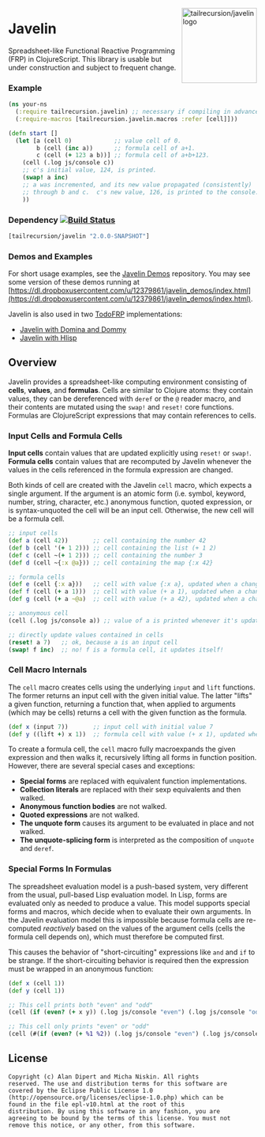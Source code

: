 <img src="https://raw.github.com/alandipert/javelin/master/img/javelin.png?login=micha&token=b172f1b97acb55c16867dc106e30c646"
alt="tailrecursion/javelin logo" title="tailrecursion/javelin logo"
align="right" width="152"/>

# Javelin

Spreadsheet-like Functional Reactive Programming (FRP) in
ClojureScript.  This library is usable but under construction and
subject to frequent change.

### Example

```clojure
(ns your-ns
  (:require tailrecursion.javelin) ;; necessary if compiling in advanced mode
  (:require-macros [tailrecursion.javelin.macros :refer [cell]]))

(defn start []
  (let [a (cell 0)            ;; value cell of 0.
        b (cell (inc a))      ;; formula cell of a+1.
        c (cell (+ 123 a b))] ;; formula cell of a+b+123.
    (cell (.log js/console c))
    ;; c's initial value, 124, is printed.
    (swap! a inc)
    ;; a was incremented, and its new value propagated (consistently)
    ;; through b and c.  c's new value, 126, is printed to the console.
    ))
```

### Dependency [![Build Status](https://travis-ci.org/tailrecursion/javelin.png?branch=master)](https://travis-ci.org/tailrecursion/javelin)

```clojure
[tailrecursion/javelin "2.0.0-SNAPSHOT"]
```

### Demos and Examples

For short usage examples, see the [Javelin
Demos](https://github.com/tailrecursion/javelin-demos) repository.  You may see some version of these demos running at
[https://dl.dropboxusercontent.com/u/12379861/javelin_demos/index.html](https://dl.dropboxusercontent.com/u/12379861/javelin_demos/index.html).

Javelin is also used in two [TodoFRP](https://github.com/lynaghk/todoFRP) implementations:

* [Javelin with Domina and Dommy](https://github.com/lynaghk/todoFRP/tree/master/todo/javelin)
* [Javelin with Hlisp](https://github.com/lynaghk/todoFRP/tree/master/todo/hlisp-javelin)

## Overview

Javelin provides a spreadsheet-like computing environment consisting
of **cells**, **values**, and **formulas**. Cells are similar to
Clojure atoms: they contain values, they can be dereferenced with
`deref` or the `@` reader macro, and their contents are mutated using
the `swap!` and `reset!` core functions. Formulas are ClojureScript
expressions that may contain references to cells.

### Input Cells and Formula Cells

**Input cells** contain values that are updated explicitly using
`reset!` or `swap!`. **Formula cells** contain values that are
recomputed by Javelin whenever the values in the cells referenced in
the formula expression are changed.

Both kinds of cell are created with the Javelin `cell` macro, which
expects a single argument. If the argument is an atomic form (i.e.
symbol, keyword, number, string, character, etc.) anonymous function,
quoted expression, or is syntax-unquoted the cell will be an input
cell. Otherwise, the new cell will be a formula cell.

```clojure
;; input cells
(def a (cell 42))       ;; cell containing the number 42
(def b (cell '(+ 1 2))) ;; cell containing the list (+ 1 2)
(def c (cell ~(+ 1 2))) ;; cell containing the number 3
(def d (cell ~{:x @a})) ;; cell containing the map {:x 42}

;; formula cells
(def e (cell {:x a}))   ;; cell with value {:x a}, updated when a changes
(def f (cell (+ a 1)))  ;; cell with value (+ a 1), updated when a changes
(def g (cell (+ a ~@a)  ;; cell with value (+ a 42), updated when a changes

;; anonymous cell
(cell (.log js/console a)) ;; value of a is printed whenever it's updated

;; directly update values contained in cells
(reset! a 7)   ;; ok, because a is an input cell
(swap! f inc)  ;; no! f is a formula cell, it updates itself!
```

### Cell Macro Internals

The `cell` macro creates cells using the underlying `input` and `lift`
functions. The former returns an input cell with the given initial
value. The latter "lifts" a given function, returning a function that,
when applied to arguments (which may be cells) returns a cell with the
given function as the formula.

```clojure
(def x (input 7))       ;; input cell with initial value 7
(def y ((lift +) x 1))  ;; formula cell with value (+ x 1), updated when x changes
```

To create a formula cell, the `cell` macro fully macroexpands the
given expression and then walks it, recursively lifting all forms in
function position. However, there are several special cases and
exceptions:

* **Special forms** are replaced with equivalent function
  implementations.
* **Collection literals** are replaced with their sexp equivalents
  and then walked.
* **Anonymous function bodies** are not walked.
* **Quoted expressions** are not walked.
* **The unquote form** causes its argument to be evaluated in place
  and not walked.
* **The unquote-splicing form** is interpreted as the composition
  of `unquote` and `deref`.

### Special Forms In Formulas

The spreadsheet evaluation model is a push-based system, very
different from the usual, pull-based Lisp evaluation model. In Lisp,
forms are evaluated only as needed to produce a value. This model
supports special forms and macros, which decide when to evaluate their
own arguments. In the Javelin evaluation model this is impossible
because formula cells are re-computed _reactively_ based on the values
of the argument cells (cells the formula cell depends on), which must
therefore be computed first.

This causes the behavior of "short-circuiting" expressions like `and`
and `if` to be strange. If the short-circuiting behavior is required
then the expression must be wrapped in an anonymous function:

```clojure
(def x (cell 1))
(def y (cell 1))

;; This cell prints both "even" and "odd"
(cell (if (even? (+ x y)) (.log js/console "even") (.log js/console "odd")))

;; This cell only prints "even" or "odd"
(cell (#(if (even? (+ %1 %2)) (.log js/console "even") (.log js/console "odd")) x y))
```

## License

    Copyright (c) Alan Dipert and Micha Niskin. All rights
    reserved. The use and distribution terms for this software are
    covered by the Eclipse Public License 1.0
    (http://opensource.org/licenses/eclipse-1.0.php) which can be
    found in the file epl-v10.html at the root of this
    distribution. By using this software in any fashion, you are
    agreeing to be bound by the terms of this license. You must not
    remove this notice, or any other, from this software.
